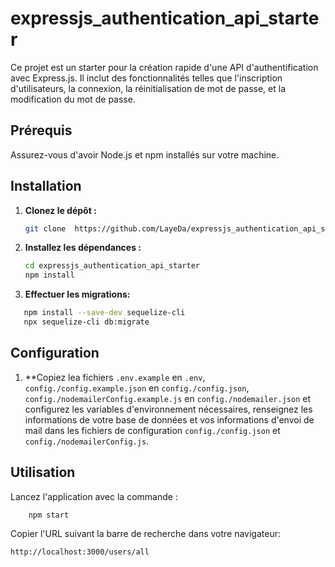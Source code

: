 # expressjs_authentication_api_starter

Ce projet est un starter pour la création rapide d'une API d'authentification avec Express.js. Il inclut des fonctionnalités telles que l'inscription d'utilisateurs, la connexion, la réinitialisation de mot de passe, et la modification du mot de passe.

## Prérequis

Assurez-vous d'avoir Node.js et npm installés sur votre machine.

## Installation

1. **Clonez le dépôt :**

    ```bash
    git clone  https://github.com/LayeDa/expressjs_authentication_api_starter.git
    ```

2. **Installez les dépendances :**

    ```bash
    cd expressjs_authentication_api_starter
    npm install
    ```

3. **Effectuer les migrations:**

```bash
   npm install --save-dev sequelize-cli
   npx sequelize-cli db:migrate   
 ```

## Configuration

1. **Copiez lea fichiers `.env.example` en `.env`, `config./config.example.json` en `config./config.json`, `config./nodemailerConfig.example.js` en `config./nodemailer.json`  et configurez les variables d'environnement nécessaires, renseignez les informations de votre base de données et vos informations d'envoi de mail dans les fichiers de configuration `config./config.json` et `config./nodemailerConfig.js`.

## Utilisation

Lancez l'application avec la commande :

```bash
    npm start
```

Copier l'URL suivant la barre de recherche dans votre navigateur:

```bash
http://localhost:3000/users/all
```
